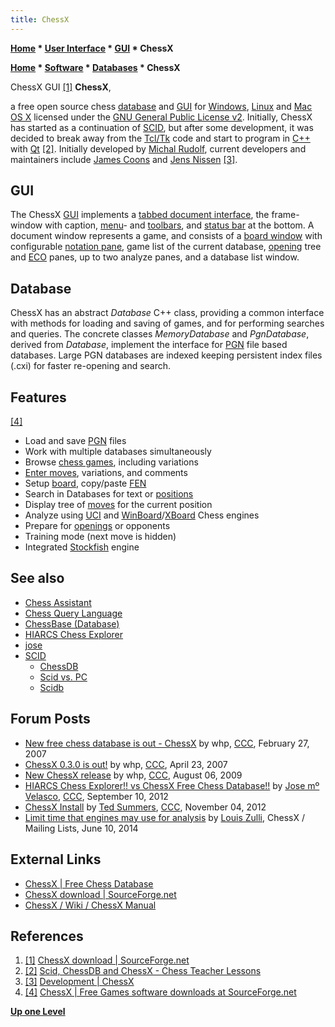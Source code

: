 ```yaml
---
title: ChessX
---
```

**[Home](Home "Home") * [User Interface](User_Interface "User Interface") * [GUI](GUI "GUI") * ChessX**

**[Home](Home "Home") * [Software](Software "Software") * [Databases](Databases "Databases") * ChessX**

[](https://sourceforge.net/projects/chessx/) ChessX GUI <a id="cite-note-1" href="#cite-ref-1">[1]</a>
**ChessX**,

a free open source chess [database](Databases "Databases") and [GUI](GUI "GUI") for [Windows](Windows "Windows"), [Linux](Linux "Linux") and [Mac OS X](Mac_OS "Mac OS") licensed under the [GNU General Public License v2](Free_Software_Foundation#GPL "Free Software Foundation").
Initially, ChessX has started as a continuation of [SCID](SCID "SCID"), but after some development, it was decided to break away from the [Tcl/Tk](index.php?title=Tcl-Tk&action=edit&redlink=1 "Tcl-Tk (page does not exist)") code and start to program in [C++](Cpp "Cpp") with [Qt](https://en.wikipedia.org/wiki/Qt_%28software%29)
<a id="cite-note-2" href="#cite-ref-2">[2]</a>.
Initially developed by [Michal Rudolf](Michal_Rudolf "Michal Rudolf"), current developers and maintainers include [James Coons](index.php?title=James_Coons&action=edit&redlink=1 "James Coons (page does not exist)") and [Jens Nissen](index.php?title=Jens_Nissen&action=edit&redlink=1 "Jens Nissen (page does not exist)") <a id="cite-note-3" href="#cite-ref-3">[3]</a>.

## GUI

The ChessX [GUI](GUI "GUI") implements a [tabbed document interface](https://en.wikipedia.org/wiki/Tab_%28GUI%29), the frame-window with caption, [menu](https://en.wikipedia.org/wiki/Menu_bar)- and [toolbars](https://en.wikipedia.org/wiki/Toolbar), and [status bar](https://en.wikipedia.org/wiki/Status_bar) at the bottom. A document window represents a game, and consists of a [board window](GUI#BoardWindow "GUI") with configurable [notation pane](GUI#NotationWindow "GUI"), game list of the current database, [opening](Opening_Book "Opening Book") tree and [ECO](ECO "ECO") panes, up to two analyze panes, and a database list window.

## Database

ChessX has an abstract *Database* C++ class, providing a common interface with methods for loading and saving of games, and for performing searches and queries. The concrete classes *MemoryDatabase* and *PgnDatabase*, derived from *Database*, implement the interface for [PGN](Portable_Game_Notation "Portable Game Notation") file based databases. Large PGN databases are indexed keeping persistent index files (.cxi) for faster re-opening and search.

## Features

<a id="cite-note-4" href="#cite-ref-4">[4]</a>

- Load and save [PGN](Portable_Game_Notation "Portable Game Notation") files
- Work with multiple databases simultaneously
- Browse [chess games](Chess_Game "Chess Game"), including variations
- [Enter moves](Entering_Moves "Entering Moves"), variations, and comments
- Setup [board](Chessboard "Chessboard"), copy/paste [FEN](Forsyth-Edwards_Notation "Forsyth-Edwards Notation")
- Search in Databases for text or [positions](Chess_Position "Chess Position")
- Display tree of [moves](Moves "Moves") for the current position
- Analyze using [UCI](UCI "UCI") and [WinBoard](WinBoard "WinBoard")/[XBoard](XBoard "XBoard") Chess engines
- Prepare for [openings](Opening "Opening") or opponents
- Training mode (next move is hidden)
- Integrated [Stockfish](Stockfish "Stockfish") engine

## See also

- [Chess Assistant](Chess_Assistant "Chess Assistant")
- [Chess Query Language](Chess_Query_Language "Chess Query Language")
- [ChessBase (Database)](</ChessBase_(Database)> "ChessBase (Database)")
- [HIARCS Chess Explorer](HIARCS_Chess_Explorer "HIARCS Chess Explorer")
- [jose](index.php?title=Jose&action=edit&redlink=1 "Jose (page does not exist)")
- [SCID](SCID "SCID")
  - [ChessDB](index.php?title=ChessDB&action=edit&redlink=1 "ChessDB (page does not exist)")
  - [Scid vs. PC](Scid_vs._PC "Scid vs. PC")
  - [Scidb](Scidb "Scidb")

## Forum Posts

- [New free chess database is out - ChessX](http://www.talkchess.com/forum/viewtopic.php?t=11911) by whp, [CCC](CCC "CCC"), February 27, 2007
- [ChessX 0.3.0 is out!](http://www.talkchess.com/forum/viewtopic.php?t=13342) by whp, [CCC](CCC "CCC"), April 23, 2007
- [New ChessX release](http://www.talkchess.com/forum/viewtopic.php?t=29282) by whp, [CCC](CCC "CCC"), August 06, 2009
- [HIARCS Chess Explorer!! vs ChessX Free Chess Database!!](http://www.talkchess.com/forum/viewtopic.php?t=45076) by [Jose mº Velasco](Jose_Maria_Velasco "Jose Maria Velasco"), [CCC](CCC "CCC"), September 10, 2012
- [ChessX Install](http://www.talkchess.com/forum3/viewtopic.php?f=2&t=45848) by [Ted Summers](Ted_Summers "Ted Summers"), [CCC](CCC "CCC"), November 04, 2012
- [Limit time that engines may use for analysis](http://sourceforge.net/p/chessx/mailman/message/32443500/) by [Louis Zulli](Louis_Zulli "Louis Zulli"), ChessX / Mailing Lists, June 10, 2014

## External Links

- [ChessX | Free Chess Database](http://chessx.sourceforge.net/)
- [ChessX download | SourceForge.net](https://sourceforge.net/projects/chessx/)
- [ChessX / Wiki / ChessX Manual](https://sourceforge.net/p/chessx/wiki/ChessX%20Manual/)

## References

1. <a id="cite-ref-1" href="#cite-note-1">[1]</a> [ChessX download | SourceForge.net](https://sourceforge.net/projects/chessx/)
1. <a id="cite-ref-2" href="#cite-note-2">[2]</a> [Scid, ChessDB and ChessX - Chess Teacher Lessons](http://www.chessteacherlessons.com/scid-chessdb-and-chessx/)
1. <a id="cite-ref-3" href="#cite-note-3">[3]</a> [Development | ChessX](http://chessx.sourceforge.net/node/7)
1. <a id="cite-ref-4" href="#cite-note-4">[4]</a> [ChessX | Free Games software downloads at SourceForge.net](https://sourceforge.net/projects/chessx/)

**[Up one Level](Databases "Databases")**

